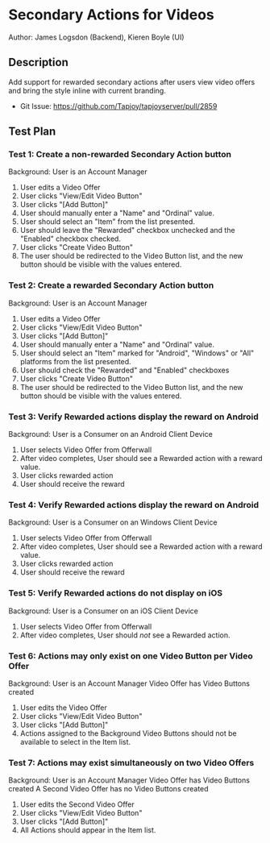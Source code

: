 # Secondary Actions for Videos

Author: James Logsdon (Backend), Kieren Boyle (UI)

## Description

Add support for rewarded secondary actions after users view video offers and
bring the style inline with current branding.

* Git Issue: https://github.com/Tapjoy/tapjoyserver/pull/2859

## Test Plan

### Test 1: Create a non-rewarded Secondary Action button

Background: User is an Account Manager

1. User edits a Video Offer
2. User clicks "View/Edit Video Button"
3. User clicks "[Add Button]"
4. User should manually enter a "Name" and "Ordinal" value.
5. User should select an "Item"  from the list presented.
6. User should leave the "Rewarded" checkbox unchecked and the "Enabled" checkbox checked.
7. User clicks "Create Video Button"
8. The user should be redirected to the Video Button list, and the new button should be visible with the values entered.

### Test 2: Create a rewarded Secondary Action button

Background: User is an Account Manager

1. User edits a Video Offer
2. User clicks "View/Edit Video Button"
3. User clicks "[Add Button]"
4. User should manually enter a "Name" and "Ordinal" value.
5. User should select an "Item" marked for "Android", "Windows" or "All" platforms from the list presented.
6. User should check the "Rewarded" and "Enabled" checkboxes
7. User clicks "Create Video Button"
8. The user should be redirected to the Video Button list, and the new button should be visible with the values entered.

### Test 3: Verify Rewarded actions display the reward on Android

Background: User is a Consumer on an Android Client Device

1. User selects Video Offer from Offerwall
2. After video completes, User should see a Rewarded action with a reward value.
3. User clicks rewarded action
4. User should receive the reward

### Test 4: Verify Rewarded actions display the reward on Android

Background: User is a Consumer on an Windows Client Device

1. User selects Video Offer from Offerwall
2. After video completes, User should see a Rewarded action with a reward value.
3. User clicks rewarded action
4. User should receive the reward

### Test 5: Verify Rewarded actions do not display on iOS

Background: User is a Consumer on an iOS Client Device

1. User selects Video Offer from Offerwall
2. After video completes, User should _not_ see a Rewarded action.

### Test 6: Actions may only exist on one Video Button per Video Offer

Background: User is an Account Manager
            Video Offer has Video Buttons created

1. User edits the Video Offer
2. User clicks "View/Edit Video Button"
3. User clicks "[Add Button]"
4. Actions assigned to the Background Video Buttons should not be available to select in the Item list.

### Test 7: Actions may exist simultaneously on two Video Offers

Background: User is an Account Manager
            Video Offer has Video Buttons created
            A Second Video Offer has no Video Buttons created

1. User edits the Second Video Offer
2. User clicks "View/Edit Video Button"
3. User clicks "[Add Button]"
4. All Actions should appear in the Item list.
